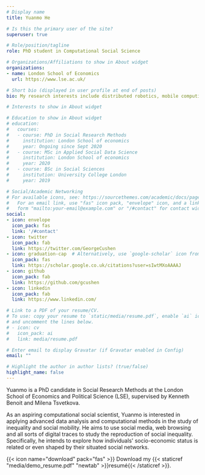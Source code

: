 ```yaml
---
# Display name
title: Yuanmo He

# Is this the primary user of the site?
superuser: true

# Role/position/tagline
role: PhD student in Computational Social Science

# Organizations/Affiliations to show in About widget
organizations:
- name: London School of Economics
  url: https://www.lse.ac.uk/

# Short bio (displayed in user profile at end of posts)
bio: My research interests include distributed robotics, mobile computing and programmable matter.

# Interests to show in About widget

# Education to show in About widget
# education:
#   courses:
#   - course: PhD in Social Research Methods
#     institution: London School of economics
#     year: Ongoing since Sept 2020
#   - course: MSc in Applied Social Data Science
#     institution: London School of economics
#     year: 2020
#   - course: BSc in Social Sciences
#     institution: University College London
#     year: 2019

# Social/Academic Networking
# For available icons, see: https://sourcethemes.com/academic/docs/page-builder/#icons
#   For an email link, use "fas" icon pack, "envelope" icon, and a link in the
#   form "mailto:your-email@example.com" or "/#contact" for contact widget.
social:
- icon: envelope
  icon_pack: fas
  link: '/#contact'
- icon: twitter
  icon_pack: fab
  link: https://twitter.com/GeorgeCushen
- icon: graduation-cap  # Alternatively, use `google-scholar` icon from `ai` icon pack
  icon_pack: fas
  link: https://scholar.google.co.uk/citations?user=sIwtMXoAAAAJ
- icon: github
  icon_pack: fab
  link: https://github.com/gcushen
- icon: linkedin
  icon_pack: fab
  link: https://www.linkedin.com/

# Link to a PDF of your resume/CV.
# To use: copy your resume to `static/media/resume.pdf`, enable `ai` icons in `params.toml`, 
# and uncomment the lines below.
# - icon: cv
#   icon_pack: ai
#   link: media/resume.pdf

# Enter email to display Gravatar (if Gravatar enabled in Config)
email: ""

# Highlight the author in author lists? (true/false)
highlight_name: false
---
```


Yuanmo is a PhD candidate in Social Research Methods at the London School of Economics and Political Science (LSE), supervised by Kenneth Benoit and Milena Tsvetkova.

As an aspiring computational social scientist, Yuanmo is interested in applying advanced data analysis and computational methods in the study of inequality and social mobility. He aims to use social media, web browsing and all sorts of digital traces to study the reproduction of social inequality. Specifically, he intends to explore how individuals' socio-economic status is related or even shaped by their situated social networks.

{{< icon name="download" pack="fas" >}} Download my {{< staticref "media/demo_resume.pdf" "newtab" >}}resumé{{< /staticref >}}.
